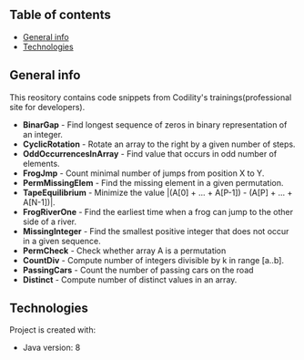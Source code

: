 ## Table of contents
* [General info](#general-info)
* [Technologies](#technologies)

## General info
This reository contains code snippets from Codility's trainings(professional site for developers).

* **BinarGap** - Find longest sequence of zeros in binary representation of an integer.
* **CyclicRotation** - Rotate an array to the right by a given number of steps.
* **OddOccurrencesInArray** - Find value that occurs in odd number of elements.
* **FrogJmp** - Count minimal number of jumps from position X to Y.
* **PermMissingElem** - Find the missing element in a given permutation.
* **TapeEquilibrium** - Minimize the value |(A[0] + ... + A[P-1]) - (A[P] + ... + A[N-1])|.
* **FrogRiverOne** - Find the earliest time when a frog can jump to the other side of a river.
* **MissingInteger** - Find the smallest positive integer that does not occur in a given sequence.
* **PermCheck** - Check whether array A is a permutation
* **CountDiv** - Compute number of integers divisible by k in range [a..b].
* **PassingCars** - Count the number of passing cars on the road
* **Distinct** - Compute number of distinct values in an array.
	
## Technologies
Project is created with:
* Java version: 8
